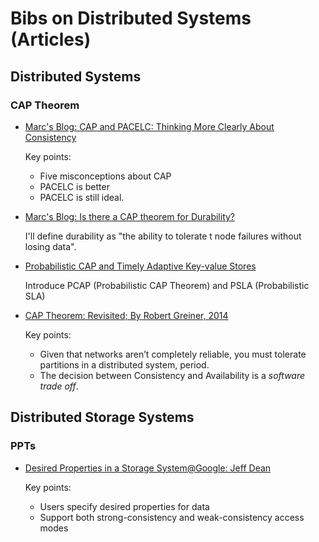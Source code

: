 # Bibs on Distributed Systems (Articles)

## Distributed Systems

### CAP Theorem
- [Marc's Blog: CAP and PACELC: Thinking More Clearly About Consistency](https://brooker.co.za/blog/2014/07/16/pacelc.html)
  
  Key points:
  - Five misconceptions about CAP
  - PACELC is better
  - PACELC is still ideal.
- [Marc's Blog: Is there a CAP theorem for Durability?](https://brooker.co.za/blog/2015/09/26/cap-durability.html)

  I'll define durability as "the ability to tolerate t node failures without losing data".
- [Probabilistic CAP and Timely Adaptive Key-value Stores]()
  
  Introduce PCAP (Probabilistic CAP Theorem) and PSLA (Probabilistic SLA)
- [CAP Theorem: Revisited; By Robert Greiner, 2014](http://robertgreiner.com/2014/08/cap-theorem-revisited/)

  Key points:
  - Given that networks aren’t completely reliable, you must tolerate partitions in a distributed system, period.
  - The decision between Consistency and Availability is a *software trade off*.
  
## Distributed Storage Systems
### PPTs
- [Desired Properties in a Storage System@Google: Jeff Dean](http://www.sigops.org/sosp/sosp09/slides/hotstorage_12_dean-slides.pdf)
  
  Key points:
  - Users specify desired properties for data
  - Support both strong-consistency and weak-consistency access modes
